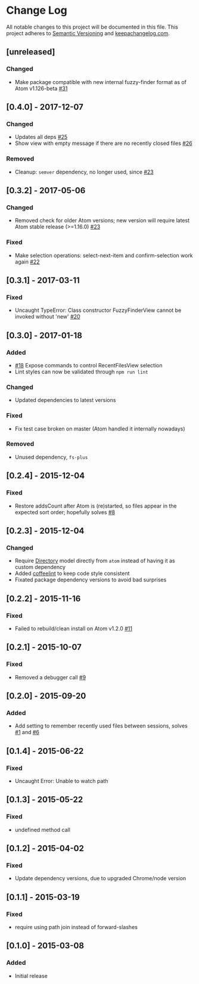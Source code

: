 # Change Log
All notable changes to this project will be documented in this file.
This project adheres to [Semantic Versioning](http://semver.org/) and [keepachangelog.com](http://keepachangelog.com/).

## [unreleased]
### Changed
- Make package compatible with new internal fuzzy-finder format as of Atom v1.126-beta [#31](https://github.com/viddo/recent-files-fuzzy-finder/pull/31)

## [0.4.0] - 2017-12-07
### Changed
- Updates all deps [#25](https://github.com/viddo/recent-files-fuzzy-finder/pull/25)
- Show view with empty message if there are no recently closed files [#26](https://github.com/viddo/recent-files-fuzzy-finder/pull/26)

### Removed
- Cleanup: `semver` dependency, no longer used, since [#23](https://github.com/viddo/recent-files-fuzzy-finder/pull/23)


## [0.3.2] - 2017-05-06
### Changed
- Removed check for older Atom versions; new version will require latest Atom stable release (>=1.16.0) [#23](https://github.com/viddo/recent-files-fuzzy-finder/pull/23)

### Fixed
- Make selection operations: select-next-item and confirm-selection work again [#22](https://github.com/viddo/recent-files-fuzzy-finder/pull/22)


## [0.3.1] - 2017-03-11
### Fixed
- Uncaught TypeError: Class constructor FuzzyFinderView cannot be invoked without 'new' [#20](https://github.com/viddo/recent-files-fuzzy-finder/pull/20)


## [0.3.0] - 2017-01-18
### Added
- [#18](https://github.com/viddo/recent-files-fuzzy-finder/pull/18) Expose commands to control RecentFilesView selection
- Lint styles can now be validated through `npm run lint`

### Changed
- Updated dependencies to latest versions

### Fixed
- Fix test case broken on master (Atom handled it internally nowadays)

### Removed
- Unused dependency, `fs-plus`


## [0.2.4] - 2015-12-04
### Fixed
- Restore addsCount after Atom is (re)started, so files appear in the expected sort order; hopefully solves [#8](https://github.com/viddo/recent-files-fuzzy-finder/pull/8)


## [0.2.3] - 2015-12-04
### Changed
- Require [Directory](https://atom.io/docs/api/v1.2.4/Directory) model directly from `atom` instead of having it as custom dependency
- Added [coffeelint](http://www.coffeelint.org/) to keep code style consistent
- Fixated package dependency versions to avoid bad surprises


## [0.2.2] - 2015-11-16
### Fixed
- Failed to rebuild/clean install on Atom v1.2.0 [#11](https://github.com/viddo/recent-files-fuzzy-finder/pull/11)


## [0.2.1] - 2015-10-07
### Fixed
- Removed a debugger call [#9](https://github.com/viddo/recent-files-fuzzy-finder/pull/9)


## [0.2.0] - 2015-09-20
### Added
- Add setting to remember recently used files between sessions, solves [#1](https://github.com/viddo/recent-files-fuzzy-finder/pull/1) and [#6](https://github.com/viddo/recent-files-fuzzy-finder/pull/6)


## [0.1.4] - 2015-06-22
### Fixed
- Uncaught Error: Unable to watch path


## [0.1.3] - 2015-05-22
### Fixed
- undefined method call


## [0.1.2] - 2015-04-02
### Fixed
- Update dependency versions, due to upgraded Chrome/node version


## [0.1.1] - 2015-03-19
### Fixed
- require using path join instead of forward-slashes


## [0.1.0] - 2015-03-08
### Added
- Initial release
